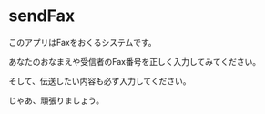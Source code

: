 # sendFax

このアプリはFaxをおくるシステムです。

あなたのおなまえや受信者のFax番号を正しく入力してみてください。

そして、伝送したい内容も必ず入力してください。

じゃあ、頑張りましょう。
